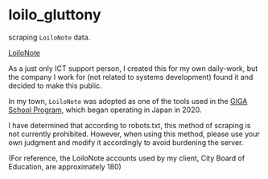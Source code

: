 # loilo_gluttony

scraping `LoiloNote` data.

[LoiloNote](https://n.loilo.tv/en/)

As a just only ICT support person, I created this for my own daily-work, but the company I work for (not related to systems development) found it and decided to make this public.

In my town, `LoiloNote` was adopted as one of the tools used in the [GIGA School Program](https://www.japantimes.co.jp/2021/03/22/special-supplements/japans-giga-school-program-equips-students-digital-society/), which began operating in Japan in 2020.

I have determined that according to robots.txt, this method of scraping is not currently prohibited. However, when using this method, please use your own judgment and modify it accordingly to avoid burdening the server.

(For reference, the LoiloNote accounts used by my client, City Board of Education, are approximately 180)